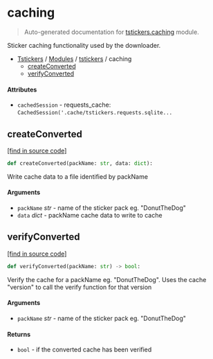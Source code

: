 # caching

> Auto-generated documentation for [tstickers.caching](../../tstickers/caching.py) module.

Sticker caching functionality used by the downloader.

- [Tstickers](../README.md#tstickers-index) / [Modules](../README.md#tstickers-modules) / [tstickers](index.md#tstickers) / caching
    - [createConverted](#createconverted)
    - [verifyConverted](#verifyconverted)

#### Attributes

- `cachedSession` - requests_cache: `CachedSession('.cache/tstickers.requests.sqlite...`

## createConverted

[[find in source code]](../../tstickers/caching.py#L60)

```python
def createConverted(packName: str, data: dict):
```

Write cache data to a file identified by packName

#### Arguments

- `packName` *str* - name of the sticker pack eg. "DonutTheDog"
- `data` *dict* - packName cache data to write to cache

## verifyConverted

[[find in source code]](../../tstickers/caching.py#L21)

```python
def verifyConverted(packName: str) -> bool:
```

Verify the cache for a packName eg. "DonutTheDog". Uses the cache "version"
to call the verify function for that version

#### Arguments

- `packName` *str* - name of the sticker pack eg. "DonutTheDog"

#### Returns

- `bool` - if the converted cache has been verified
